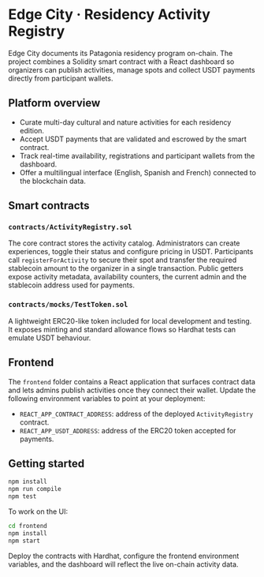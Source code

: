 # Edge City · Residency Activity Registry

Edge City documents its Patagonia residency program on-chain. The project combines a Solidity
smart contract with a React dashboard so organizers can publish activities, manage spots and
collect USDT payments directly from participant wallets.

## Platform overview

- Curate multi-day cultural and nature activities for each residency edition.
- Accept USDT payments that are validated and escrowed by the smart contract.
- Track real-time availability, registrations and participant wallets from the dashboard.
- Offer a multilingual interface (English, Spanish and French) connected to the blockchain data.

## Smart contracts

### `contracts/ActivityRegistry.sol`

The core contract stores the activity catalog. Administrators can create experiences, toggle their
status and configure pricing in USDT. Participants call `registerForActivity` to secure their spot
and transfer the required stablecoin amount to the organizer in a single transaction. Public getters
expose activity metadata, availability counters, the current admin and the stablecoin address used
for payments.

### `contracts/mocks/TestToken.sol`

A lightweight ERC20-like token included for local development and testing. It exposes minting and
standard allowance flows so Hardhat tests can emulate USDT behaviour.

## Frontend

The `frontend` folder contains a React application that surfaces contract data and lets admins
publish activities once they connect their wallet. Update the following environment variables to
point at your deployment:

- `REACT_APP_CONTRACT_ADDRESS`: address of the deployed `ActivityRegistry` contract.
- `REACT_APP_USDT_ADDRESS`: address of the ERC20 token accepted for payments.

## Getting started

```bash
npm install
npm run compile
npm test
```

To work on the UI:

```bash
cd frontend
npm install
npm start
```

Deploy the contracts with Hardhat, configure the frontend environment variables, and the dashboard
will reflect the live on-chain activity data.
